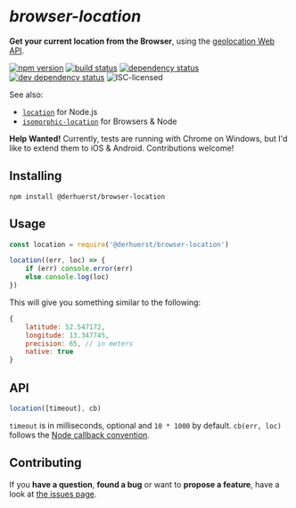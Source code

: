 # *browser-location*

**Get your current location from the Browser**, using the [geolocation Web API](https://developer.mozilla.org/en-US/docs/Web/API/Geolocation/Using_geolocation).

[![npm version](https://img.shields.io/npm/v/browser-location.svg)](https://www.npmjs.com/package/browser-location)
[![build status](https://img.shields.io/travis/derhuerst/browser-location.svg)](https://travis-ci.org/derhuerst/browser-location)
[![dependency status](https://img.shields.io/david/derhuerst/browser-location.svg)](https://david-dm.org/derhuerst/browser-location)
[![dev dependency status](https://img.shields.io/david/dev/derhuerst/browser-location.svg)](https://david-dm.org/derhuerst/browser-location#info=devDependencies)
![ISC-licensed](https://img.shields.io/github/license/derhuerst/browser-location.svg)

See also:

- [`location`](https://github.com/derhuerst/location) for Node.js
- [`isomorphic-location`](https://github.com/derhuerst/isomorphic-location) for Browsers & Node

**Help Wanted!** Currently, tests are running with Chrome on Windows, but I'd like to extend them to iOS & Android. Contributions welcome!


## Installing

```shell
npm install @derhuerst/browser-location
```


## Usage

```js
const location = require('@derhuerst/browser-location')

location((err, loc) => {
	if (err) console.error(err)
	else console.log(loc)
})
```

This will give you something similar to the following:

```js
{
	latitude: 52.547172,
	longitude: 13.347745,
	precision: 65, // in meters
	native: true
}
```

## API

```js
location([timeout], cb)
```

`timeout` is in milliseconds, optional and `10 * 1000` by default. `cb(err, loc)` follows the [Node callback convention](https://stackoverflow.com/a/40512067).


## Contributing

If you **have a question**, **found a bug** or want to **propose a feature**, have a look at [the issues page](https://github.com/derhuerst/location/issues).
